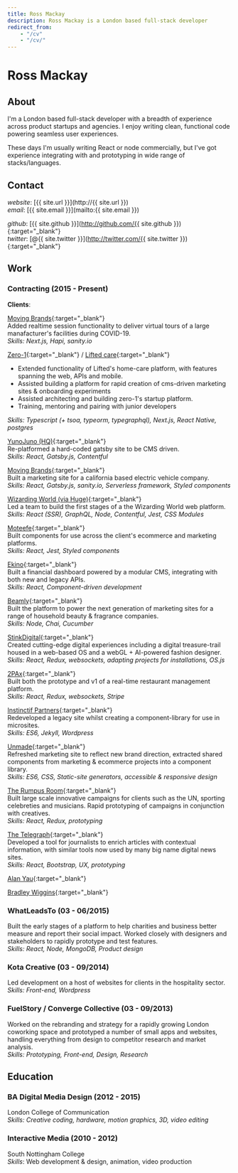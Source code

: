 ```yaml
---
title: Ross Mackay
description: Ross Mackay is a London based full-stack developer
redirect_from:
    - "/cv"
    - "/cv/"
---
```

# Ross Mackay

## About

I'm a London based full-stack developer with a breadth of experience across product startups and agencies. I enjoy writing clean, functional code powering seamless user experiences.

These days I'm usually writing React or node commercially, but I've got experience integrating with and prototyping in wide range of stacks/languages.


## Contact

_website_: [{{ site.url }}](http://{{ site.url }})  
_email_: [{{ site.email }}](mailto:{{ site.email }})  

_github_: [{{ site.github }}](http://github.com/{{ site.github }}){:target="_blank"}  
_twitter_: [@{{ site.twitter }}](http://twitter.com/{{ site.twitter }}){:target="_blank"}  




## Work

### Contracting (2015 - Present)
**Clients**:

[Moving Brands](https://www.movingbrands.com/){:target="_blank"}  
Added realtime session functionality to deliver virtual tours of a large manafacturer's facilities during COVID-19.  
*Skills: Next.js, Hapi, sanity.io*

[Zero-1](https://www.zero-1.co/){:target="_blank"} / [Lifted care](https://www.liftedcare.com/){:target="_blank"}  
- Extended functionality of Lifted's home-care platform, with features spanning the web, APIs and mobile. 
- Assisted building a platform for rapid creation of cms-driven marketing sites & onboarding experiments
- Assisted architecting and building zero-1's startup platform.
- Training, mentoring and pairing with junior developers

*Skills: Typescript (+ tsoa, typeorm, typegraphql), Next.js, React Native, postgres*

[YunoJuno (HQ)](https://yunojuno.com){:target="_blank"}  
Re-platformed a hard-coded gatsby site to be CMS driven.   
*Skills: React, Gatsby.js, Contentful*  

[Moving Brands](https://www.movingbrands.com/){:target="_blank"}  
Built a marketing site for a california based electric vehicle company.   
*Skills: React, Gatsby.js, sanity.io, Serverless framework, Styled components*

[Wizarding World (via Huge)](https://www.wizardingworld.com/){:target="_blank"}  
Led a team to build the first stages of a the Wizarding World web platform.  
*Skills: React (SSR), GraphQL, Node, Contentful, Jest, CSS Modules*

[Moteefe](https://www.moteefe.com/){:target="_blank"}  
Built components for use across the client's ecommerce and marketing platforms.  
*Skills: React, Jest, Styled components*

[Ekino](https://www.ekino.com/en/){:target="_blank"}  
Built a financial dashboard powered by a modular CMS, integrating with both new and legacy APIs.  
*Skills: React, Component-driven development*

[Beamly](https://www.beamly.com){:target="_blank"}  
Built the platform to power the next generation of marketing sites for a range of household beauty & fragrance companies.  
*Skills: Node, Chai, Cucumber*

[StinkDigital](http://stinkdigital.com){:target="_blank"}  
Created cutting-edge digital experiences including a digital treasure-trail housed in a web-based OS and a webGL + AI-powered fashion designer.  
*Skills: React, Redux, websockets, adapting projects for installations, OS.js*

[2PAx](http://2pax.com){:target="_blank"}  
Built both the prototype and v1 of a real-time restaurant management platform.  
*Skills: React, Redux, websockets, Stripe*

[Instinctif Partners](http://instinctif.com){:target="_blank"}  
Redeveloped a legacy site whilst creating a component-library for use in microsites.  
*Skills: ES6, Jekyll, Wordpress*

[Unmade](https://unmade.com){:target="_blank"}  
Refreshed marketing site to reflect new brand direction, extracted shared components from marketing & ecommerce projects into a component library.  
*Skills: ES6, CSS, Static-site generators, accessible & responsive design*

[The Rumpus Room](http://trr.tv){:target="_blank"}  
Built large scale innovative campaigns for clients such as the UN, sporting celebreties and musicians. Rapid prototyping of campaigns in conjunction with creatives.  
*Skills: React, Redux, prototyping*

[The Telegraph](http://telegraph.co.uk){:target="_blank"}  
Developed a tool for journalists to enrich articles with contextual information, with similar tools now used by many big name digital news sites.  
*Skills: React, Bootstrap, UX, prototyping*

[Alan Yau](http://alanyau.com){:target="_blank"}  

[Bradley Wiggins](http://teamwiggins.co){:target="_blank"}  

### WhatLeadsTo (03 - 06/2015)
Built the early stages of a platform to help charities and business better measure and report their social impact. Worked closely with designers and stakeholders to rapidly prototype and test features.  
*Skills: React, Node, MongoDB, Product design*

### Kota Creative (03 - 09/2014)
Led development on a host of websites for clients in the hospitality sector.  
*Skills: Front-end, Wordpress*

### FuelStory / Converge Collective (03 - 09/2013)
Worked on the rebranding and strategy for a rapidly growing London coworking space and prototyped a number of small apps and websites, handling everything from design to competitor research and market analysis.  
*Skills: Prototyping, Front-end, Design, Research*




## Education

### BA Digital Media Design (2012 - 2015)
London College of Communication  
*Skills: Creative coding, hardware, motion graphics, 3D, video editing*

### Interactive Media (2010 - 2012)
South Nottingham College  
_Skills_: Web development & design, animation, video production
